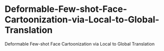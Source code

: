 # Deformable-Few-shot-Face-Cartoonization-via-Local-to-Global-Translation
Deformable Few-shot Face Cartoonization via Local to Global Translation
